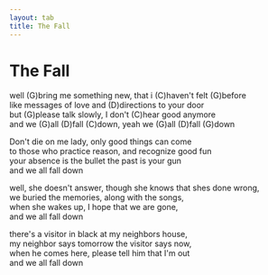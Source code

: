 ```yaml
---
layout: tab
title: The Fall
---
```

# The Fall

well (G)bring me something new, that i (C)haven't felt (G)before  
like messages of love and (D)directions to your door  
but (G)please talk slowly, I don't (C)hear good anymore  
and we (G)all (D)fall (C)down, yeah we (G)all (D)fall (G)down  
  
Don't die on me lady, only good things can come  
to those who practice reason, and recognize good fun  
your absence is the bullet the past is your gun  
and we all fall down  
  
well, she doesn't answer, though she knows that shes done wrong,  
we buried the memories, along with the songs,  
when she wakes up, I hope that we are gone,  
and we all fall down  
  
there's a visitor in black at my neighbors house,  
my neighbor says tomorrow the visitor says now,  
when he comes here, please tell him that I'm out  
and we all fall down
